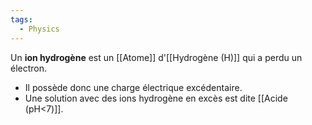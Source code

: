 ```yaml
---
tags:
  - Physics
---
```

Un **ion hydrogène** est un [[Atome]] d'[[Hydrogène (H)]] qui a perdu un électron. 

- Il possède donc une charge électrique excédentaire.
- Une solution avec des ions hydrogène en excès est dite [[Acide (pH<7)]].
